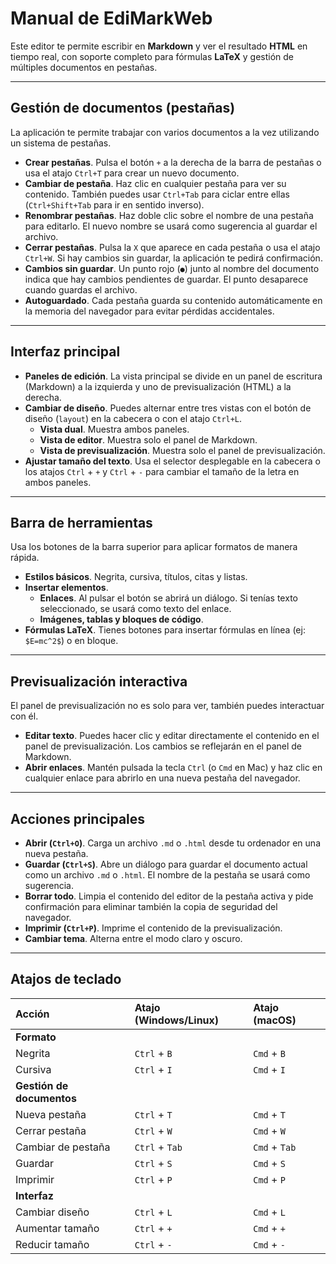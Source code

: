 # Manual de EdiMarkWeb

Este editor te permite escribir en **Markdown** y ver el resultado **HTML** en tiempo real, con soporte completo para fórmulas **LaTeX** y gestión de múltiples documentos en pestañas.

---

## Gestión de documentos (pestañas)

La aplicación te permite trabajar con varios documentos a la vez utilizando un sistema de pestañas.

-   **Crear pestañas**. Pulsa el botón `+` a la derecha de la barra de pestañas o usa el atajo `Ctrl+T` para crear un nuevo documento.
-   **Cambiar de pestaña**. Haz clic en cualquier pestaña para ver su contenido. También puedes usar `Ctrl+Tab` para ciclar entre ellas (`Ctrl+Shift+Tab` para ir en sentido inverso).
-   **Renombrar pestañas**. Haz doble clic sobre el nombre de una pestaña para editarlo. El nuevo nombre se usará como sugerencia al guardar el archivo.
-   **Cerrar pestañas**. Pulsa la `X` que aparece en cada pestaña o usa el atajo `Ctrl+W`. Si hay cambios sin guardar, la aplicación te pedirá confirmación.
-   **Cambios sin guardar**. Un punto rojo (`●`) junto al nombre del documento indica que hay cambios pendientes de guardar. El punto desaparece cuando guardas el archivo.
-   **Autoguardado**. Cada pestaña guarda su contenido automáticamente en la memoria del navegador para evitar pérdidas accidentales.

---

## Interfaz principal

-   **Paneles de edición**. La vista principal se divide en un panel de escritura (Markdown) a la izquierda y uno de previsualización (HTML) a la derecha.
-   **Cambiar de diseño**. Puedes alternar entre tres vistas con el botón de diseño (`layout`) en la cabecera o con el atajo `Ctrl+L`.
    -   **Vista dual**. Muestra ambos paneles.
    -   **Vista de editor**. Muestra solo el panel de Markdown.
    -   **Vista de previsualización**. Muestra solo el panel de previsualización.
-   **Ajustar tamaño del texto**. Usa el selector desplegable en la cabecera o los atajos `Ctrl` + `+` y `Ctrl` + `-` para cambiar el tamaño de la letra en ambos paneles.

---

## Barra de herramientas

Usa los botones de la barra superior para aplicar formatos de manera rápida.

-   **Estilos básicos**. Negrita, cursiva, títulos, citas y listas.
-   **Insertar elementos**.
    -   **Enlaces**. Al pulsar el botón se abrirá un diálogo. Si tenías texto seleccionado, se usará como texto del enlace.
    -   **Imágenes, tablas y bloques de código**.
-   **Fórmulas LaTeX**. Tienes botones para insertar fórmulas en línea (ej: `$E=mc^2$`) o en bloque.

---

## Previsualización interactiva

El panel de previsualización no es solo para ver, también puedes interactuar con él.

-   **Editar texto**. Puedes hacer clic y editar directamente el contenido en el panel de previsualización. Los cambios se reflejarán en el panel de Markdown.
-   **Abrir enlaces**. Mantén pulsada la tecla `Ctrl` (o `Cmd` en Mac) y haz clic en cualquier enlace para abrirlo en una nueva pestaña del navegador.

---

## Acciones principales

-   **Abrir (`Ctrl+O`)**. Carga un archivo `.md` o `.html` desde tu ordenador en una nueva pestaña.
-   **Guardar (`Ctrl+S`)**. Abre un diálogo para guardar el documento actual como un archivo `.md` o `.html`. El nombre de la pestaña se usará como sugerencia.
-   **Borrar todo**. Limpia el contenido del editor de la pestaña activa y pide confirmación para eliminar también la copia de seguridad del navegador.
-   **Imprimir (`Ctrl+P`)**. Imprime el contenido de la previsualización.
-   **Cambiar tema**. Alterna entre el modo claro y oscuro.

---

## Atajos de teclado

| Acción | Atajo (Windows/Linux) | Atajo (macOS) |
| :--- | :--- | :--- |
| **Formato** | | |
| Negrita | `Ctrl` + `B` | `Cmd` + `B` |
| Cursiva | `Ctrl` + `I` | `Cmd` + `I` |
| **Gestión de documentos** | | |
| Nueva pestaña | `Ctrl` + `T` | `Cmd` + `T` |
| Cerrar pestaña | `Ctrl` + `W` | `Cmd` + `W` |
| Cambiar de pestaña | `Ctrl` + `Tab` | `Cmd` + `Tab` |
| Guardar | `Ctrl` + `S` | `Cmd` + `S` |
| Imprimir | `Ctrl` + `P` | `Cmd` + `P` |
| **Interfaz** | | |
| Cambiar diseño | `Ctrl` + `L` | `Cmd` + `L` |
| Aumentar tamaño | `Ctrl` + `+` | `Cmd` + `+` |
| Reducir tamaño | `Ctrl` + `-` | `Cmd` + `-` |

